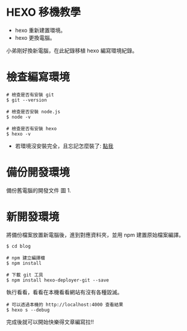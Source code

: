 # HEXO 移機教學

 * hexo 重新建置環境。
 * hexo 更換電腦。

<!--  more -->

小弟剛好換新電腦，在此紀錄移植 hexo 編寫環境紀錄。

# 檢查編寫環境
```
# 檢查是否有安裝 git
$ git --version

# 檢查是否安裝 node.js
$ node -v

# 檢查是否有安裝 hexo
$ hexo -v
```

*  若環境沒安裝完全，且忘記怎麼裝了: [點我](/2019/11/29/Hexo/)

# 備份開發環境
備份舊電腦的開發文件
圖 1.

# 新開發環境
將備份檔案放置新電腦後，進到對應資料夾，並用 npm 建置原始檔案編譯。

```
$ cd blog

# npm 建立編譯檔
$ npm install

# 下載 git 工具
$ npm install hexo-deployer-git --save
```

執行看看，看看在本機看看網站有沒有各種毀滅。

```
# 可以透過本機的 http://localhost:4000 查看結果
$ hexo s --debug
```

完成後就可以開始快樂得文章編寫拉!!

